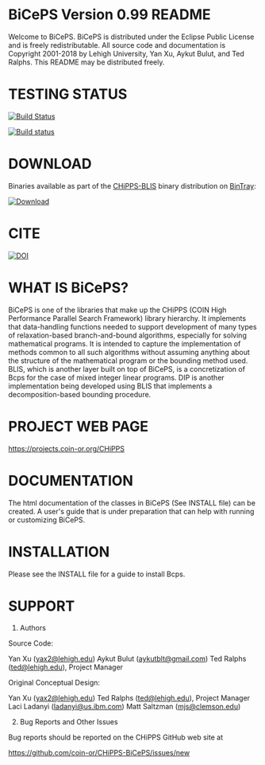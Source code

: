BiCePS Version 0.99 README
==========================

Welcome to BiCePS. BiCePS is distributed under the Eclipse Public License and
is freely redistributable. All source code and documentation is Copyright
2001-2018 by Lehigh University, Yan Xu, Aykut Bulut, and Ted Ralphs. This
README may be distributed freely.

TESTING STATUS
==============

[![Build Status](https://travis-ci.org/coin-or/CHiPPS-BiCePS.svg?branch=master)](https://travis-ci.org/coin-or/CHiPPS-BiCePS)

[![Build status](https://ci.appveyor.com/api/projects/status/lqdk3l72xs5j8qxj?svg=true)](https://ci.appveyor.com/project/tkralphs/chipps-biceps)

DOWNLOAD
========

Binaries available as part of the [CHiPPS-BLIS](http://github.com/coin-or/CHiPPS-BLIS) binary distribution on [BinTray](http://bintray.com):

[ ![Download](https://api.bintray.com/packages/coin-or/download/CHiPPS-BLIS/images/download.svg?version=0.94) ](https://bintray.com/coin-or/download/CHiPPS-BLIS/0.94/link)

CITE
====

[![DOI](https://zenodo.org/badge/23726997.svg)](https://zenodo.org/badge/latestdoi/23726997)

WHAT IS BiCePS?
===============

BiCePS is one of the libraries that make up the CHiPPS (COIN High Performance
Parallel Search Framework) library hierarchy. It implements that data-handling
functions needed to support development of many types of relaxation-based
branch-and-bound algorithms, especially for solving mathematical programs. It
is intended to capture the implementation of methods common to all such
algorithms without assuming anything about the structure of the mathematical
program or the bounding method used. BLIS, which is another layer built on top
of BiCePS, is a concretization of Bcps for the case of mixed integer linear
programs. DIP is another implementation being developed using BLIS that
implements a decomposition-based bounding procedure.

PROJECT WEB PAGE
================

https://projects.coin-or.org/CHiPPS

DOCUMENTATION
=============

The html documentation of the classes in BiCePS (See INSTALL file) can be
created. A user's guide that is under preparation that can help with running
or customizing BiCePS.

INSTALLATION
============

Please see the INSTALL file for a guide to install Bcps.

SUPPORT
=======

1. Authors

Source Code:

Yan Xu (yax2@lehigh.edu)
Aykut Bulut (aykutblt@gmail.com)
Ted Ralphs (ted@lehigh.edu), Project Manager

Original Conceptual Design:

Yan Xu (yax2@lehigh.edu)
Ted Ralphs (ted@lehigh.edu), Project Manager
Laci Ladanyi (ladanyi@us.ibm.com)
Matt Saltzman (mjs@clemson.edu)

2. Bug Reports and Other Issues

Bug reports should be reported on the CHiPPS GitHub web site at

https://github.com/coin-or/CHiPPS-BiCePS/issues/new
